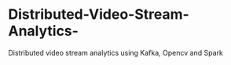 # Distributed-Video-Stream-Analytics-
Distributed video stream analytics using Kafka, Opencv and Spark
